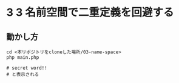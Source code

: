 # 3 3 名前空間で二重定義を回避する

## 動かし方

```
cd <本リポジトリをcloneした場所/03-name-space>
php main.php

# secret word!!
# と表示される
```